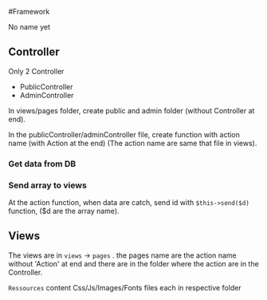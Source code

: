 #Framework

No name yet


## Controller

Only 2 Controller

* PublicController
* AdminController

In views/pages folder, create public and admin folder (without Controller at end).

In the publicController/adminController file, create function with action name (with Action at the end) (The action name are same that file in views).

### Get data from DB


### Send array to views

At the action function, when data are catch, send id with `$this->send($d)` function, ($d are the array name).


## Views

The views are in `views` -> `pages` .
the pages name are the action name without 'Action' at end and there are in the folder where the action are in the Controller.

`Ressources` content Css/Js/Images/Fonts files each in respective folder
